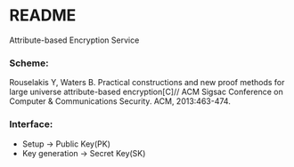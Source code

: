# README #

Attribute-based Encryption Service

### Scheme:
Rouselakis Y, Waters B. Practical constructions and new proof methods for large universe attribute-based encryption[C]// ACM Sigsac Conference on Computer & Communications Security. ACM, 2013:463-474.

### Interface:
- Setup -> Public Key(PK)
- Key generation -> Secret Key(SK)
